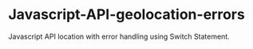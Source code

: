 # Javascript-API-geolocation-errors
Javascript API location with error handling using Switch Statement.
